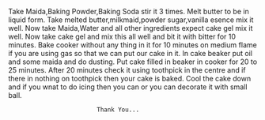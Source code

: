 Take Maida,Baking Powder,Baking Soda stir it 3 times. 
Melt butter to be in liquid form.
Take melted butter,milkmaid,powder sugar,vanilla esence mix it well.
Now take Maida,Water and all other ingredients expect cake gel mix it well.
Now take cake gel and mix this all well and bit it with bitter for 10 minutes.
Bake cooker without any thing in it for 10 minutes on medium flame if you are using gas so that we can put our cake in it.
In cake beaker put oil and some maida and do dusting.
Put cake filled in beaker in cooker for 20 to 25 minutes.
After 20 minutes check it using toothpick in the centre and if there in nothing on toothpick then your cake is baked.
Cool the cake down and if you wnat to do icing then you can or you can decorate it with small ball.

                             Thank You...                          
